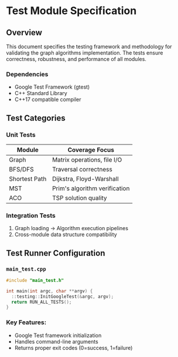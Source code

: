 # Test Module Specification

## Overview
This document specifies the testing framework and methodology for validating the graph algorithms implementation. The tests ensure correctness, robustness, and performance of all modules.

### Dependencies
- Google Test Framework (gtest)
- C++ Standard Library
- C++17 compatible compiler

## Test Categories

### Unit Tests
| Module               | Coverage Focus                     |
|----------------------|------------------------------------|
| Graph                | Matrix operations, file I/O        |
| BFS/DFS              | Traversal correctness              |
| Shortest Path        | Dijkstra, Floyd-Warshall           |
| MST                  | Prim's algorithm verification      |
| ACO                  | TSP solution quality               |

### Integration Tests
1. Graph loading → Algorithm execution pipelines
2. Cross-module data structure compatibility

## Test Runner Configuration

### `main_test.cpp`
```cpp
#include "main_test.h"

int main(int argc, char **argv) {
  ::testing::InitGoogleTest(&argc, argv);
  return RUN_ALL_TESTS();
}
```

### Key Features: ###
- Google Test framework initialization
- Handles command-line arguments
- Returns proper exit codes (0=success, 1=failure)